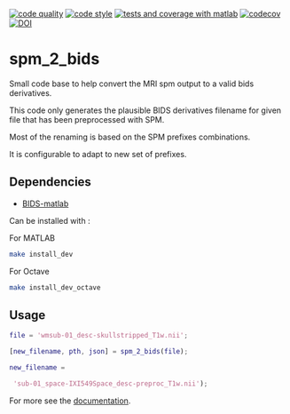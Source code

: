[![code quality](https://github.com/cpp-lln-lab/spm_2_bids/actions/workflows/miss_hit_code_quality.yml/badge.svg)](https://github.com/cpp-lln-lab/spm_2_bids/actions/workflows/miss_hit_code_quality.yml)
[![code style](https://github.com/cpp-lln-lab/spm_2_bids/actions/workflows/miss_hit_code_style.yml/badge.svg)](https://github.com/cpp-lln-lab/spm_2_bids/actions/workflows/miss_hit_code_style.yml)
[![tests and coverage with matlab](https://github.com/cpp-lln-lab/spm_2_bids/actions/workflows/run_tests_matlab.yml/badge.svg)](https://github.com/cpp-lln-lab/spm_2_bids/actions/workflows/run_tests_matlab.yml)
[![codecov](https://codecov.io/gh/cpp-lln-lab/spm_2_bids/branch/master/graph/badge.svg?token=yaL40GJK9y)](https://codecov.io/gh/cpp-lln-lab/spm_2_bids)
[![DOI](https://zenodo.org/badge/DOI/10.5281/zenodo.6564109.svg)](https://doi.org/10.5281/zenodo.6564109)

# spm_2_bids

Small code base to help convert the MRI spm output to a valid bids derivatives.

This code only generates the plausible BIDS derivatives filename for given file
that has been preprocessed with SPM.

Most of the renaming is based on the SPM prefixes combinations.

It is configurable to adapt to new set of prefixes.

## Dependencies

-   [BIDS-matlab](https://github.com/bids-standard/bids-matlab)

Can be installed with :

For MATLAB

```bash
make install_dev
```

For Octave

```bash
make install_dev_octave
```

## Usage

```matlab
file = 'wmsub-01_desc-skullstripped_T1w.nii';

[new_filename, pth, json] = spm_2_bids(file);

new_filename =

 'sub-01_space-IXI549Space_desc-preproc_T1w.nii');
```

For more see the [documentation](https://spm-2-bids.readthedocs.io/en/latest/).
